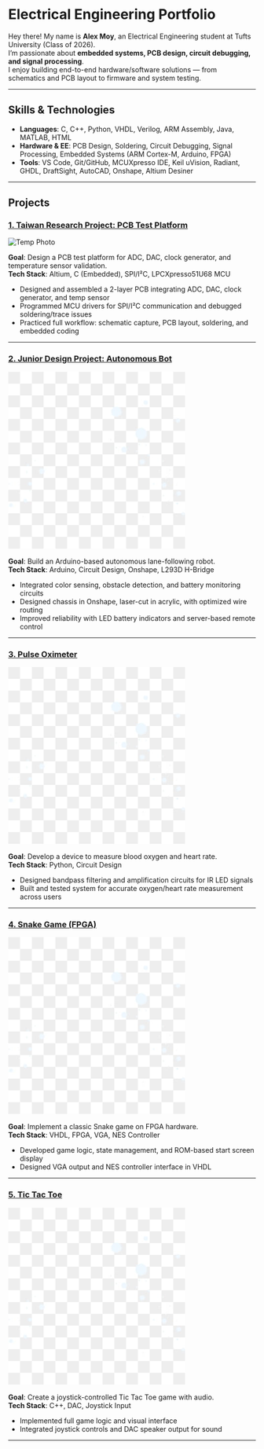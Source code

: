 # Electrical Engineering Portfolio

Hey there! My name is **Alex Moy**, an Electrical Engineering student at Tufts University (Class of 2026).  
I’m passionate about **embedded systems, PCB design, circuit debugging, and signal processing**.  
I enjoy building end-to-end hardware/software solutions — from schematics and PCB layout to firmware and system testing.

---

## Skills & Technologies

- **Languages**: C, C++, Python, VHDL, Verilog, ARM Assembly, Java, MATLAB, HTML  
- **Hardware & EE**: PCB Design, Soldering, Circuit Debugging, Signal Processing, Embedded Systems (ARM Cortex-M, Arduino, FPGA)  
- **Tools**: VS Code, Git/GitHub, MCUXpresso IDE, Keil uVision, Radiant, GHDL, DraftSight, AutoCAD, Onshape, Altium Desiner  

---

## Projects

### [1. Taiwan Research Project: PCB Test Platform](projects/taiwan.md)
![Temp Photo](images/TaiwanProj.HEIC)

**Goal**: Design a PCB test platform for ADC, DAC, clock generator, and temperature sensor validation.  
**Tech Stack**: Altium, C (Embedded), SPI/I²C, LPCXpresso51U68 MCU  
- Designed and assembled a 2-layer PCB integrating ADC, DAC, clock generator, and temp sensor  
- Programmed MCU drivers for SPI/I²C communication and debugged soldering/trace issues  
- Practiced full workflow: schematic capture, PCB layout, soldering, and embedded coding  

---

### [2. Junior Design Project: Autonomous Bot](projects/junior-design.md)
![Temp Photo](images/tempphoto.jpg)

**Goal**: Build an Arduino-based autonomous lane-following robot.  
**Tech Stack**: Arduino, Circuit Design, Onshape, L293D H-Bridge  
- Integrated color sensing, obstacle detection, and battery monitoring circuits  
- Designed chassis in Onshape, laser-cut in acrylic, with optimized wire routing  
- Improved reliability with LED battery indicators and server-based remote control  

---

### [3. Pulse Oximeter](projects/pulse-ox.md)
![Temp Photo](images/tempphoto.jpg)

**Goal**: Develop a device to measure blood oxygen and heart rate.  
**Tech Stack**: Python, Circuit Design  
- Designed bandpass filtering and amplification circuits for IR LED signals  
- Built and tested system for accurate oxygen/heart rate measurement across users  

---

### [4. Snake Game (FPGA)](projects/snake.md)
![Temp Photo](images/tempphoto.jpg)

**Goal**: Implement a classic Snake game on FPGA hardware.  
**Tech Stack**: VHDL, FPGA, VGA, NES Controller  
- Developed game logic, state management, and ROM-based start screen display  
- Designed VGA output and NES controller interface in VHDL  

---

### [5. Tic Tac Toe](projects/tictactoe.md)
![Temp Photo](images/tempphoto.jpg)

**Goal**: Create a joystick-controlled Tic Tac Toe game with audio.  
**Tech Stack**: C++, DAC, Joystick Input  
- Implemented full game logic and visual interface  
- Integrated joystick controls and DAC speaker output for sound  

---

